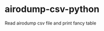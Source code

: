 # airodump-csv-python
Read airodump csv file and print fancy table
<p align="center">
  <src="https://github.com/iBlz/airodump-csv-python/blob/main/Screenshot_1.png">
</p>
